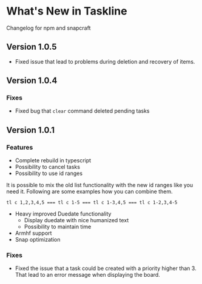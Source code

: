 # What's New in Taskline
Changelog for npm and snapcraft

## Version 1.0.5
- Fixed issue that lead to problems during deletion and recovery of items.

## Version 1.0.4

### Fixes
- Fixed bug that `clear` command deleted pending tasks 

## Version 1.0.1

### Features
- Complete rebuild in typescript
- Possibility to cancel tasks
- Possibility to use id ranges

It is possible to mix the old list functionality with the new id ranges like you need it. Following are some examples how you can combine them.
```
tl c 1,2,3,4,5 === tl c 1-5 === tl c 1-3,4,5 === tl c 1-2,3,4-5
```
- Heavy improved Duedate functionality
  - Display duedate with nice humanized text
  - Possibility to maintain time
- Armhf support
- Snap optimization

### Fixes
- Fixed the issue that a task could be created with a priority higher than 3. That lead to an error message when displaying the board.
